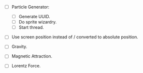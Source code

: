 - [ ] Particle Generator:
  - [ ] Generate UUID.
  - [ ] Do sprite wizardry.
  - [ ] Start thread.
- [ ] Use screen position instead of / converted to absolute position.

- [ ] Gravity.
- [ ] Magnetic Attraction.
- [ ] Lorentz Force.